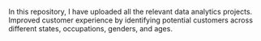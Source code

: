 In this repository, I have uploaded all the relevant data analytics projects.
<br>
Improved customer experience by identifying potential customers across different states, occupations, genders, and ages.
